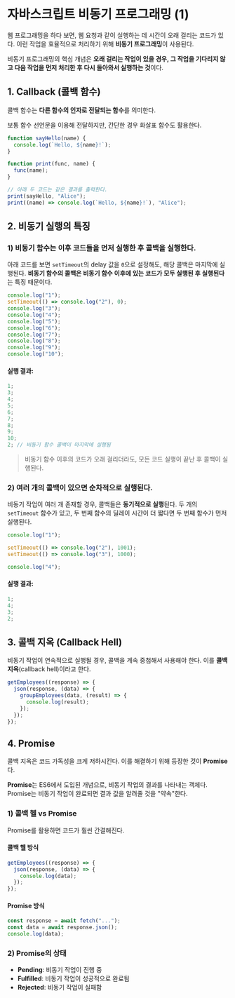 # 자바스크립트 비동기 프로그래밍 (1)

웹 프로그래밍을 하다 보면, 웹 요청과 같이 실행하는 데 시간이 오래 걸리는 코드가 있다.
이런 작업을 효율적으로 처리하기 위해 **비동기 프로그래밍**이 사용된다.

비동기 프로그래밍의 핵심 개념은 **오래 걸리는 작업이 있을 경우, 그 작업을 기다리지 않고 다음 작업을 먼저 처리한 후 다시 돌아와서 실행하는 것**이다.

## 1. Callback (콜백 함수)

콜백 함수는 **다른 함수의 인자로 전달되는 함수**를 의미한다.

보통 함수 선언문을 이용해 전달하지만, 간단한 경우 화살표 함수도 활용한다.

```js
function sayHello(name) {
  console.log(`Hello, ${name}!`);
}

function print(func, name) {
  func(name);
}

// 아래 두 코드는 같은 결과를 출력한다.
print(sayHello, "Alice");
print((name) => console.log(`Hello, ${name}!`), "Alice");
```

## 2. 비동기 실행의 특징

### 1) 비동기 함수는 이후 코드들을 먼저 실행한 후 콜백을 실행한다.

아래 코드를 보면 `setTimeout`의 delay 값을 `0`으로 설정해도, 해당 콜백은 마지막에 실행된다.
**비동기 함수의 콜백은 비동기 함수 이후에 있는 코드가 모두 실행된 후 실행된다**는 특징 때문이다.

```js
console.log("1");
setTimeout(() => console.log("2"), 0);
console.log("3");
console.log("4");
console.log("5");
console.log("6");
console.log("7");
console.log("8");
console.log("9");
console.log("10");
```

#### 실행 결과:

```js
1;
3;
4;
5;
6;
7;
8;
9;
10;
2; // 비동기 함수 콜백이 마지막에 실행됨
```

> 비동기 함수 이후의 코드가 오래 걸리더라도, 모든 코드 실행이 끝난 후 콜백이 실행된다.

### 2) 여러 개의 콜백이 있으면 순차적으로 실행된다.

비동기 작업이 여러 개 존재할 경우, 콜백들은 **동기적으로 실행**된다.
두 개의 `setTimeout` 함수가 있고, 두 번째 함수의 딜레이 시간이 더 짧다면 두 번째 함수가 먼저 실행된다.

```js
console.log("1");

setTimeout(() => console.log("2"), 1001);
setTimeout(() => console.log("3"), 1000);

console.log("4");
```

#### 실행 결과:

```js
1;
4;
3;
2;
```

## 3. 콜백 지옥 (Callback Hell)

비동기 작업이 연속적으로 실행될 경우, 콜백을 계속 중첩해서 사용해야 한다. 이를 **콜백 지옥**(callback hell)이라고 한다.

```js
getEmployees((response) => {
  json(response, (data) => {
    groupEmployees(data, (result) => {
      console.log(result);
    });
  });
});
```

## 4. Promise

콜백 지옥은 코드 가독성을 크게 저하시킨다. 이를 해결하기 위해 등장한 것이 **Promise**다.

**Promise**는 ES6에서 도입된 개념으로, 비동기 작업의 결과를 나타내는 객체다. Promise는 비동기 작업이 완료되면 결과 값을 알려줄 것을 "약속"한다.

### 1) 콜백 헬 vs Promise

Promise를 활용하면 코드가 훨씬 간결해진다.

#### 콜백 헬 방식

```js
getEmployees((response) => {
  json(response, (data) => {
    console.log(data);
  });
});
```

#### Promise 방식

```js
const response = await fetch("...");
const data = await response.json();
console.log(data);
```

### 2) Promise의 상태

- **Pending**: 비동기 작업이 진행 중
- **Fulfilled**: 비동기 작업이 성공적으로 완료됨
- **Rejected**: 비동기 작업이 실패함
